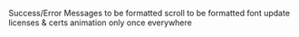 Success/Error Messages to be formatted
scroll to be formatted
font
update licenses & certs
animation only once everywhere
